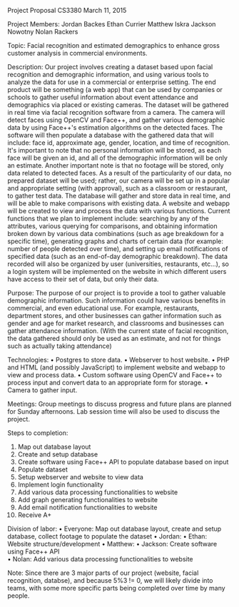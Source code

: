 Project Proposal
CS3380
March 11, 2015

Project Members:
Jordan Backes
Ethan Currier
Matthew Iskra
Jackson Nowotny
Nolan Rackers

Topic: 
Facial recognition and estimated demographics to enhance gross customer analysis in commercial environments.

Description:
	Our project involves creating a dataset based upon facial recognition and demographic information, and using various tools to analyze the data for use in a commercial or enterprise setting. The end product will be something (a web app) that can be used by companies or schools to gather useful information about event attendance and demographics via placed or existing cameras. The dataset will be gathered in real time via facial recognition software from a camera. The camera will detect faces using OpenCV and Face++, and gather various demographic data by using Face++'s estimation algorithms on the detected faces. The software will then populate a database with the gathered data that will include: face id, approximate age, gender, location, and time of recognition. It's important to note that no personal information will be stored, as each face will be given an id, and all of the demographic information will be only an estimate. Another important note is that no footage will be stored, only data related to detected faces. As a result of the particularity of our data, no prepared dataset will be used; rather, our camera will be set up in a popular and appropriate setting (with approval), such as a classroom or restaurant, to gather test data. The database will gather and store data in real time, and will be able to make comparisons with existing data. A website and webapp will be created to view and process the data with various functions. Current functions that we plan to implement include: searching by any of the attributes, various querying for comparisons, and obtaining information broken down by various data combinations (such as age breakdown for a specific time), generating graphs and charts of certain data (for example: number of people detected over time), and setting up email notifications of specified data (such as an end-of-day demographic breakdown). The data recorded will also be organized by user (universities, restaurants, etc...), so a login system will be implemented on the website in which different users have access to their set of data, but only their data. 

Purpose:
	The purpose of our project is to provide a tool to gather valuable demographic information. Such information could have various benefits in commercial, and even educational use. For example, restaurants, department stores, and other businesses can gather information such as gender and age for market research, and classrooms and businesses can gather attendance information. (With the current state of facial recognition, the data gathered should only be used as an estimate, and not for things such as actually taking attendance)

Technologies:
•	Postgres to store data.
•	Webserver to host website.
•	PHP and HTML (and possibly JavaScript) to implement website and webapp to view and process data.
•	Custom software using OpenCV and Face++ to process input and convert data to an appropriate form for storage.
•	Camera to gather input.

Meetings:
Group meetings to discuss progress and future plans are planned for Sunday afternoons. Lab session time will also be used to discuss the project.

Steps to completion:
1)	Map out database layout
2)	Create and setup database 
3)	Create software using Face++ API to populate database based on input
4)	Populate dataset
5)	Setup webserver and website to view data
6)	Implement login functionality
7)	Add various data processing functionalities to website
8)	Add graph generating functionalities to website
9)	Add email notification functionalities to website
10)	Receive A+

Division of labor:
•	Everyone: Map out database layout, create and setup database, collect footage to populate the dataset
•	Jordan:
•	Ethan: Website structure/development
•	Matthew:
•	Jackson: Create software using Face++ API  
•	Nolan: Add various data processing functionalities to website

Note: Since there are 3 major parts of our project (website, facial recognition, databse), and because 5%3 != 0, we will likely divide into teams, with some more specific parts being completed over time by many people.
